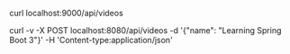 

curl localhost:9000/api/videos

curl -v -X POST localhost:8080/api/videos -d '{"name": "Learning Spring Boot 3"}' -H 'Content-type:application/json'
